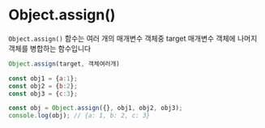 # Object.assign()

`Object.assign()` 함수는 여러 개의 매개변수 객체중 target 매개변수 객체에 나머지 객체를 병합하는 함수입니다

```jsx
Object.assign(target, 객체여러개)
```

```jsx
const obj1 = {a:1};
const obj2 = {b:2};
const obj3 = {c:3};

const obj = Object.assign({}, obj1, obj2, obj3);
console.log(obj); // {a: 1, b: 2, c: 3}
```